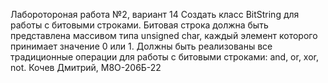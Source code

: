 Лаборотороная работа №2, вариант 14
Создать класс BitString для работы с битовыми строками. Битовая строка должна быть представлена массивом типа unsigned char, каждый элемент которого принимает значение 0 или 1. Должны быть реализованы
все традиционные операции для работы с битовыми строками: and, or, xor, not. 
Кочев Дмитрий, М8О-206Б-22
